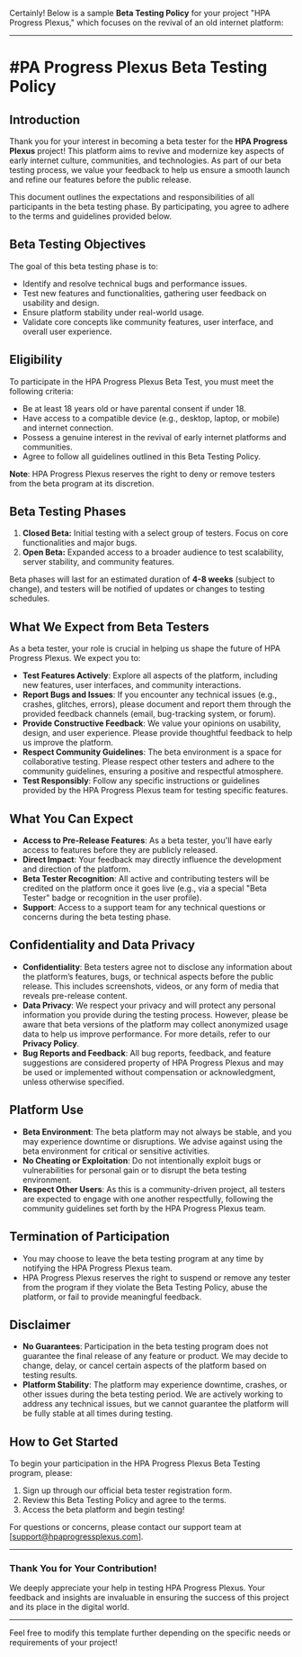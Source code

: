 Certainly! Below is a sample **Beta Testing Policy** for your project "HPA Progress Plexus," which focuses on the revival of an old internet platform:

---

# #PA Progress Plexus Beta Testing Policy

## **Introduction**
Thank you for your interest in becoming a beta tester for the **HPA Progress Plexus** project! This platform aims to revive and modernize key aspects of early internet culture, communities, and technologies. As part of our beta testing process, we value your feedback to help us ensure a smooth launch and refine our features before the public release.

This document outlines the expectations and responsibilities of all participants in the beta testing phase. By participating, you agree to adhere to the terms and guidelines provided below.

## **Beta Testing Objectives**
The goal of this beta testing phase is to:
- Identify and resolve technical bugs and performance issues.
- Test new features and functionalities, gathering user feedback on usability and design.
- Ensure platform stability under real-world usage.
- Validate core concepts like community features, user interface, and overall user experience.

## **Eligibility**
To participate in the HPA Progress Plexus Beta Test, you must meet the following criteria:
- Be at least 18 years old or have parental consent if under 18.
- Have access to a compatible device (e.g., desktop, laptop, or mobile) and internet connection.
- Possess a genuine interest in the revival of early internet platforms and communities.
- Agree to follow all guidelines outlined in this Beta Testing Policy.

**Note**: HPA Progress Plexus reserves the right to deny or remove testers from the beta program at its discretion.

## **Beta Testing Phases**
1. **Closed Beta:** Initial testing with a select group of testers. Focus on core functionalities and major bugs.
2. **Open Beta:** Expanded access to a broader audience to test scalability, server stability, and community features.

Beta phases will last for an estimated duration of **4-8 weeks** (subject to change), and testers will be notified of updates or changes to testing schedules.

## **What We Expect from Beta Testers**
As a beta tester, your role is crucial in helping us shape the future of HPA Progress Plexus. We expect you to:
- **Test Features Actively**: Explore all aspects of the platform, including new features, user interfaces, and community interactions.
- **Report Bugs and Issues**: If you encounter any technical issues (e.g., crashes, glitches, errors), please document and report them through the provided feedback channels (email, bug-tracking system, or forum).
- **Provide Constructive Feedback**: We value your opinions on usability, design, and user experience. Please provide thoughtful feedback to help us improve the platform.
- **Respect Community Guidelines**: The beta environment is a space for collaborative testing. Please respect other testers and adhere to the community guidelines, ensuring a positive and respectful atmosphere.
- **Test Responsibly**: Follow any specific instructions or guidelines provided by the HPA Progress Plexus team for testing specific features.

## **What You Can Expect**
- **Access to Pre-Release Features**: As a beta tester, you'll have early access to features before they are publicly released.
- **Direct Impact**: Your feedback may directly influence the development and direction of the platform.
- **Beta Tester Recognition**: All active and contributing testers will be credited on the platform once it goes live (e.g., via a special "Beta Tester" badge or recognition in the user profile).
- **Support**: Access to a support team for any technical questions or concerns during the beta testing phase.

## **Confidentiality and Data Privacy**
- **Confidentiality**: Beta testers agree not to disclose any information about the platform’s features, bugs, or technical aspects before the public release. This includes screenshots, videos, or any form of media that reveals pre-release content.
- **Data Privacy**: We respect your privacy and will protect any personal information you provide during the testing process. However, please be aware that beta versions of the platform may collect anonymized usage data to help us improve performance. For more details, refer to our **Privacy Policy**.
- **Bug Reports and Feedback**: All bug reports, feedback, and feature suggestions are considered property of HPA Progress Plexus and may be used or implemented without compensation or acknowledgment, unless otherwise specified.

## **Platform Use**
- **Beta Environment**: The beta platform may not always be stable, and you may experience downtime or disruptions. We advise against using the beta environment for critical or sensitive activities.
- **No Cheating or Exploitation**: Do not intentionally exploit bugs or vulnerabilities for personal gain or to disrupt the beta testing environment.
- **Respect Other Users**: As this is a community-driven project, all testers are expected to engage with one another respectfully, following the community guidelines set forth by the HPA Progress Plexus team.

## **Termination of Participation**
- You may choose to leave the beta testing program at any time by notifying the HPA Progress Plexus team.
- HPA Progress Plexus reserves the right to suspend or remove any tester from the program if they violate the Beta Testing Policy, abuse the platform, or fail to provide meaningful feedback.

## **Disclaimer**
- **No Guarantees**: Participation in the beta testing program does not guarantee the final release of any feature or product. We may decide to change, delay, or cancel certain aspects of the platform based on testing results.
- **Platform Stability**: The platform may experience downtime, crashes, or other issues during the beta testing period. We are actively working to address any technical issues, but we cannot guarantee the platform will be fully stable at all times during testing.

## **How to Get Started**
To begin your participation in the HPA Progress Plexus Beta Testing program, please:
1. Sign up through our official beta tester registration form.
2. Review this Beta Testing Policy and agree to the terms.
3. Access the beta platform and begin testing!

For questions or concerns, please contact our support team at [support@hpaprogressplexus.com].

---

### **Thank You for Your Contribution!**
We deeply appreciate your help in testing HPA Progress Plexus. Your feedback and insights are invaluable in ensuring the success of this project and its place in the digital world.

---

Feel free to modify this template further depending on the specific needs or requirements of your project!

